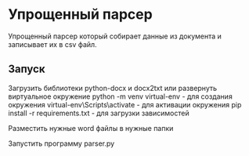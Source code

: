 # Упрощенный парсер
Упрощенный парсер который собирает данные из документа и записывает их в csv файл.

## Запуск
Загрузить библиотеки python-docx и docx2txt или развернуть виртуальное окружение
python -m venv virtual-env - для создания окружения
virtual-env\Scripts\activate - для активации окружения
pip install -r requirements.txt - для загрузки зависимостей

Разместить нужные word файлы в нужные папки

Запустить программу parser.py